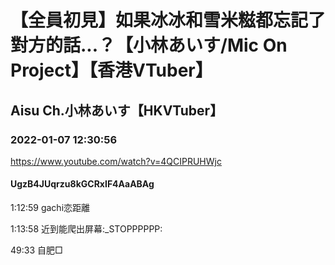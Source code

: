 # 【全員初見】如果冰冰和雪米糍都忘記了對方的話...？【小林あいす/Mic On Project】【香港VTuber】

## Aisu Ch.小林あいす【HKVTuber】

### 2022-01-07 12:30:56

https://www.youtube.com/watch?v=4QCIPRUHWjc

#### UgzB4JUqrzu8kGCRxIF4AaABAg

1:12:59 gachi恋距離

1:13:58 近到能爬出屏幕:_STOPPPPPP:

49:33 自肥□

